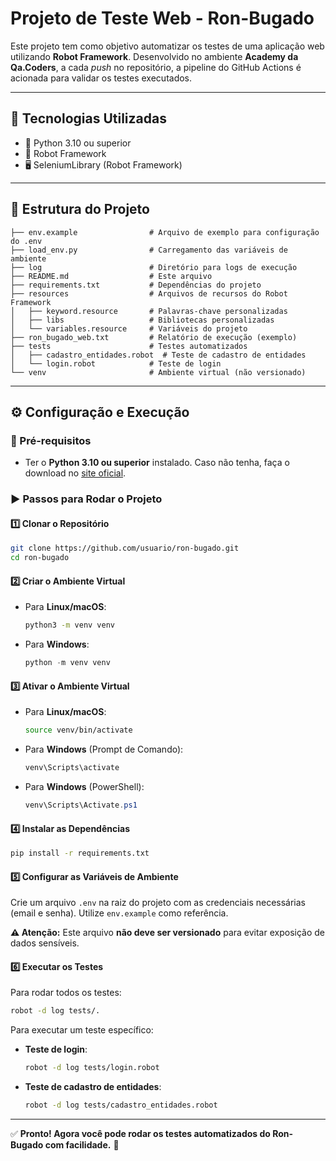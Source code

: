 # Projeto de Teste Web - Ron-Bugado

Este projeto tem como objetivo automatizar os testes de uma aplicação web utilizando **Robot Framework**. Desenvolvido no ambiente **Academy da Qa.Coders**, a cada *push* no repositório, a pipeline do GitHub Actions é acionada para validar os testes executados.

---

## 🚀 Tecnologias Utilizadas

- 🐍 Python 3.10 ou superior
- 🤖 Robot Framework
- 🖥️ SeleniumLibrary (Robot Framework)

---

## 📂 Estrutura do Projeto

```
├── env.example                # Arquivo de exemplo para configuração do .env
├── load_env.py                # Carregamento das variáveis de ambiente
├── log                        # Diretório para logs de execução
├── README.md                  # Este arquivo
├── requirements.txt           # Dependências do projeto
├── resources                  # Arquivos de recursos do Robot Framework
│   ├── keyword.resource       # Palavras-chave personalizadas
│   ├── libs                   # Bibliotecas personalizadas
│   └── variables.resource     # Variáveis do projeto
├── ron_bugado_web.txt         # Relatório de execução (exemplo)
├── tests                      # Testes automatizados
│   ├── cadastro_entidades.robot  # Teste de cadastro de entidades
│   └── login.robot            # Teste de login
└── venv                       # Ambiente virtual (não versionado)
```

---

## ⚙️ Configuração e Execução

### 📌 Pré-requisitos

- Ter o **Python 3.10 ou superior** instalado. Caso não tenha, faça o download no [site oficial](https://www.python.org/downloads).

### ▶️ Passos para Rodar o Projeto

#### 1️⃣ Clonar o Repositório

```bash
git clone https://github.com/usuario/ron-bugado.git
cd ron-bugado
```

#### 2️⃣ Criar o Ambiente Virtual

- Para **Linux/macOS**:

  ```bash
  python3 -m venv venv
  ```

- Para **Windows**:

  ```powershell
  python -m venv venv
  ```

#### 3️⃣ Ativar o Ambiente Virtual

- Para **Linux/macOS**:

  ```bash
  source venv/bin/activate
  ```

- Para **Windows** (Prompt de Comando):

  ```cmd
  venv\Scripts\activate
  ```

- Para **Windows** (PowerShell):

  ```powershell
  venv\Scripts\Activate.ps1
  ```

#### 4️⃣ Instalar as Dependências

```bash
pip install -r requirements.txt
```

#### 5️⃣ Configurar as Variáveis de Ambiente

Crie um arquivo `.env` na raiz do projeto com as credenciais necessárias (email e senha). Utilize `env.example` como referência.

**⚠️ Atenção:** Este arquivo **não deve ser versionado** para evitar exposição de dados sensíveis.

#### 6️⃣ Executar os Testes

Para rodar todos os testes:

```bash
robot -d log tests/.
```

Para executar um teste específico:

- **Teste de login**:
  ```bash
  robot -d log tests/login.robot
  ```

- **Teste de cadastro de entidades**:
  ```bash
  robot -d log tests/cadastro_entidades.robot
  ```

---

✅ **Pronto! Agora você pode rodar os testes automatizados do Ron-Bugado com facilidade.** 🚀

